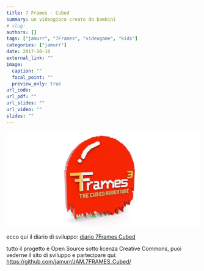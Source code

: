 ```yaml
---
title: 7 Frames - Cubed
summary: un videogioco creato da bambini
# slug: 
authors: []
tags: ["jamurr", "7Frames", "videogame", "kids"]
categories: ["jamurr"]
date: 2017-10-10
external_link: ""
image:
  caption: ""
  focal_point: ""
  preview_only: true
url_code:
url_pdf: ""
url_slides: ""
url_video: ""
slides: ""
---
```

![](7FRAMES_cubed_featured.jpg)

ecco qui il diario di sviluppo: 
[diario 7Frames Cubed](../../../post/jamurr/2017/7-frames-the-cubed-adventure-diary/index.md)

tutto il progetto è Open Source sotto licenza Creative Commons, puoi vederne il sito di sviluppo e partecipare qui: <https://github.com/jamurr/JAM.7FRAMES_Cubed/>
